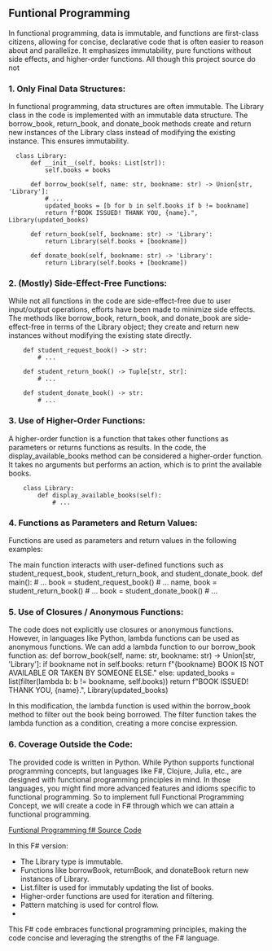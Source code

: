 ## Funtional Programming
In functional programming, data is immutable, and functions are first-class citizens, allowing for concise, declarative code that is often easier to reason about and parallelize. It emphasizes immutability, pure functions without side effects, and higher-order functions. All though this project source do not 

### 1. Only Final Data Structures:
In functional programming, data structures are often immutable. The Library class in the code is implemented with an immutable data structure. The borrow_book, return_book, and donate_book methods create and return new instances of the Library class instead of modifying the existing instance. This ensures immutability.

      class Library:
          def __init__(self, books: List[str]):
              self.books = books
      
          def borrow_book(self, name: str, bookname: str) -> Union[str, 'Library']:
              # ...
              updated_books = [b for b in self.books if b != bookname]
              return f"BOOK ISSUED! THANK YOU, {name}.", Library(updated_books)
      
          def return_book(self, bookname: str) -> 'Library':
              return Library(self.books + [bookname])
      
          def donate_book(self, bookname: str) -> 'Library':
              return Library(self.books + [bookname])


### 2.  (Mostly) Side-Effect-Free Functions:
While not all functions in the code are side-effect-free due to user input/output operations, efforts have been made to minimize side effects. The methods like borrow_book, return_book, and donate_book are side-effect-free in terms of the Library object; they create and return new instances without modifying the existing state directly.

        def student_request_book() -> str:
            # ...
        
        def student_return_book() -> Tuple[str, str]:
            # ...
        
        def student_donate_book() -> str:
            # ...

### 3. Use of Higher-Order Functions:
A higher-order function is a function that takes other functions as parameters or returns functions as results. In the code, the display_available_books method can be considered a higher-order function. It takes no arguments but performs an action, which is to print the available books.

        class Library:
            def display_available_books(self):
                # ...

### 4. Functions as Parameters and Return Values:
Functions are used as parameters and return values in the following examples:

The main function interacts with user-defined functions such as student_request_book, student_return_book, and student_donate_book.
            def main():
                # ...
                book = student_request_book()
                # ...
                name, book = student_return_book()
                # ...
                book = student_donate_book()
                # ...

### 5. Use of Closures / Anonymous Functions:
The code does not explicitly use closures or anonymous functions. However, in languages like Python, lambda functions can be used as anonymous functions. We can add a lambda function to our borrow_book function as:
             def borrow_book(self, name: str, bookname: str) -> Union[str, 'Library']:
                    if bookname not in self.books:
                        return f"{bookname} BOOK IS NOT AVAILABLE OR TAKEN BY SOMEONE ELSE."
                    else:
                        updated_books = list(filter(lambda b: b != bookname, self.books))
                        return f"BOOK ISSUED! THANK YOU, {name}.", Library(updated_books)

In this modification, the lambda function is used within the borrow_book method to filter out the book being borrowed. The filter function takes the lambda function as a condition, creating a more concise expression.

### 6. Coverage Outside the Code:
The provided code is written in Python. While Python supports functional programming concepts, but languages like F#, Clojure, Julia, etc., are designed with functional programming principles in mind. In those languages, you might find more advanced features and idioms specific to functional programming. So to implement full Functional Programming Concept, we will create a code in F# through which we can attain a functional programming.

[Funtional Programming f# Source Code](https://github.com/Harshethabm9/Library-Management-System-project/blob/master/Functional_programming.fs)

In this F# version:
- The Library type is immutable.
- Functions like borrowBook, returnBook, and donateBook return new instances of Library.
- List.filter is used for immutably updating the list of books.
- Higher-order functions are used for iteration and filtering.
- Pattern matching is used for control flow.
- 
This F# code embraces functional programming principles, making the code concise and leveraging the strengths of the F# language.








